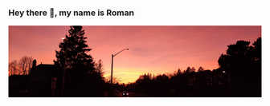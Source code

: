 ### Hey there 👋, my name is Roman

<p align="center">
  <img src="https://github.com/rhuts/rhuts/blob/main/img/banner_sunset.png?raw=true">
</p>

<!-- ## Projects 📝 -->

<!--
**rhuts/rhuts** is a ✨ _special_ ✨ repository because its `README.md` (this file) appears on your GitHub profile.

Here are some ideas to get you started:

- 🔭 I’m currently working on ...
- 🌱 I’m currently learning ...
- 👯 I’m looking to collaborate on ...
- 🤔 I’m looking for help with ...
- 💬 Ask me about ...
- 📫 How to reach me: ...
- 😄 Pronouns: ...
- ⚡ Fun fact: ...
-->
